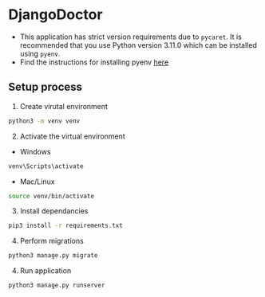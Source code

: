 # DjangoDoctor
- This application has strict version requirements due to `pycaret`. It is recommended that you use Python version 3.11.0 which can be installed using `pyenv`.
- Find the instructions for installing pyenv [here](https://github.com/pyenv/pyenv)

## Setup process
1. Create virutal environment
``` bash
python3 -m venv venv
```

2. Activate the virtual environment
- Windows
``` bash
venv\Scripts\activate
```
- Mac/Linux
``` bash
source venv/bin/activate
```

3. Install dependancies
``` bash
pip3 install -r requirements.txt
```

4. Perform migrations
``` bash
python3 manage.py migrate
```

4. Run application
``` bash
python3 manage.py runserver
```
